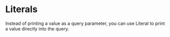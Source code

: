 # Literals

Instead of printing a value as a query parameter, you can use Literal to print a value directly into the query.

